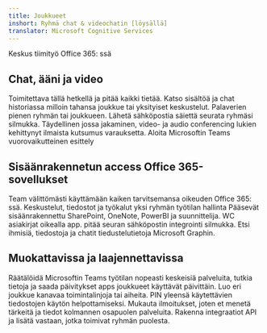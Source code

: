 ```yaml
---
title: Joukkueet
inshort: Ryhmä chat & videochatin [löysällä]
translator: Microsoft Cognitive Services
---
```



Keskus tiimityö Office 365: ssä 

## Chat, ääni ja video
Toimitettava tällä hetkellä ja pitää kaikki tietää. Katso sisältöä ja chat historiassa milloin tahansa joukkue tai yksityiset keskustelut. Palaverien pienen ryhmän tai joukkueen. Lähetä sähköpostia säiettä seurata ryhmäsi silmukka. Täydellinen jossa jakaminen, video- ja audio conferencing lukien kehittynyt ilmaista kutsumus varauksetta. 
Aloita Microsoftin Teams vuorovaikutteinen esittely 

## Sisäänrakennetun access Office 365-sovellukset
Team välittömästi käyttämään kaiken tarvitsemansa oikeuden Office 365: ssä. Keskustelut, tiedostot ja työkalut yksi ryhmän työtilan hallinta Pääsevät sisäänrakennettu SharePoint, OneNote, PowerBI ja suunnittelija. WC asiakirjat oikealla app. pitää seuran sähköpostin integrointi silmukka. Etsi ihmisiä, tiedostoja ja chatit tiedustelutietoja Microsoft Graphin. 

## Muokattavissa ja laajennettavissa
Räätälöidä Microsoftin Teams työtilan nopeasti keskeisiä palveluita, tutkia tietoja ja saada päivitykset apps joukkueet käyttävät päivittäin. Luo eri joukkue kanavaa toimintalinjoja tai aiheita. PIN yleensä käytettävien tiedostojen käytön helpottamiseksi. Mukauta ilmoitukset, joten et menetä tärkeitä ja tiedot kolmannen osapuolen palveluita. Rakenna integraatiot API ja lisätä vastaan, jotka toimivat ryhmän puolesta. 






